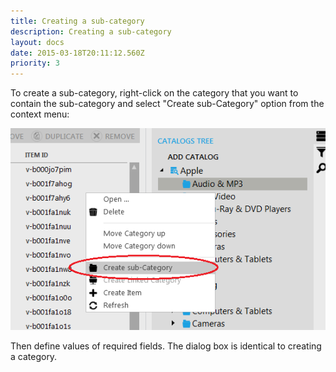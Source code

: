 ```yaml
---
title: Creating a sub-category
description: Creating a sub-category
layout: docs
date: 2015-03-18T20:11:12.560Z
priority: 3
---
```

To create a sub-category, right-click on the category that you want to contain the sub-category and select "Create sub-Category" option from the context menu:

<img src="../../../../assets/images/docs/023-create-sub-category.png" />

Then define values of required fields. The dialog box is identical to creating a category.
